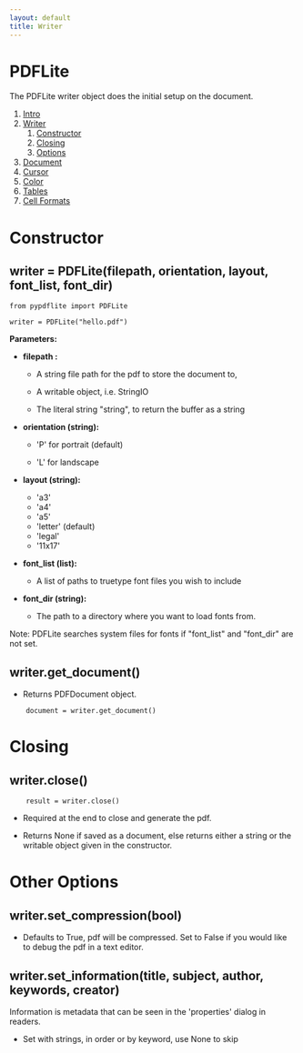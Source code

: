 ```yaml
---
layout: default
title: Writer
---
```


# PDFLite

The PDFLite writer object does the initial setup on the document.

1. [Intro](index.html)
1. [Writer](writer.html)
    1. [Constructor](#construct)
    2. [Closing](#close)
    3. [Options](#options)
2. [Document](document.html)
3. [Cursor](cursor.html)
4. [Color](color.html)
5. [Tables](tables.html)
6. [Cell Formats](cellformat.html)


# <a name="construct"></a>Constructor

## writer = PDFLite(filepath, orientation, layout, font\_list, font\_dir)

```
from pypdflite import PDFLite

writer = PDFLite("hello.pdf")

```

**Parameters:** 

* **filepath :**

    * A string file path for the pdf to store the document to,

    * A writable object, i.e. StringIO

    * The literal string "string", to return the buffer as a string

*  **orientation (string):**

    * 'P' for portrait (default)

    * 'L' for landscape

* **layout (string):**

    * 'a3'
    * 'a4'
    * 'a5'
    * 'letter' (default)
    * 'legal'
    * '11x17'

* **font_list (list):**

    * A list of paths to truetype font files you wish to include

* **font_dir (string):**

    * The path to a directory where you want to load fonts from. 

Note: PDFLite searches system files for fonts if "font\_list" and "font\_dir" are not set.

## writer.get_document()

* Returns PDFDocument object.

```
    document = writer.get_document()
```

# <a name="close"></a>Closing

## writer.close()

```
    result = writer.close()
```

* Required at the end to close and generate the pdf.

* Returns None if saved as a document, else returns either a string or the 
writable object given in the constructor.


# <a name="options"></a>Other Options

## writer.set_compression(bool)

* Defaults to True, pdf will be compressed. Set to False if you would like to 
debug the pdf in a text editor.

## writer.set_information(title, subject, author, keywords, creator)

Information is metadata that can be seen in the 'properties' dialog in readers.

* Set with strings, in order or by keyword, use None to skip
